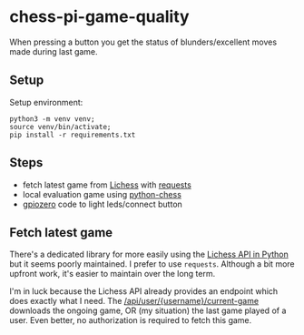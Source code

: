 # chess-pi-game-quality

When pressing a button you get the status of blunders/excellent moves made during last game.

## Setup

Setup environment:

```
python3 -m venv venv;
source venv/bin/activate;
pip install -r requirements.txt
```

## Steps

- fetch latest game from [Lichess](https://lichess.org/) with [requests](https://requests.readthedocs.io/en/master/)
- local evaluation game using [python-chess](https://github.com/niklasf/python-chess)
- [gpiozero](https://github.com/gpiozero/gpiozero) code to light leds/connect button

## Fetch latest game

There's a dedicated library for more easily using the [Lichess API in Python](https://github.com/cyanfish/python-lichess) but it seems poorly maintained. I prefer to use `requests`. Although a bit more upfront work, it's easier to maintain over the long term.

I'm in luck because the Lichess API already provides an endpoint which does exactly what I need. The [/api/user/{username}/current-game](https://lichess.org/api#operation/apiUserCurrentGame) downloads the ongoing game, OR (my situation) the last game played of a user. Even better, no authorization is required to fetch this game.